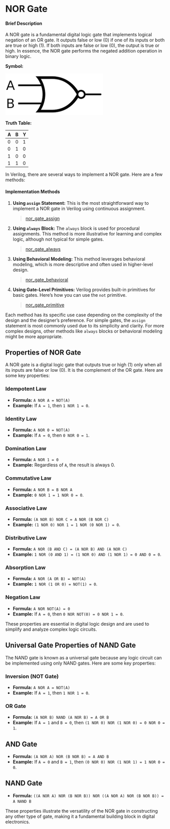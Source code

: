 # NOR Gate

#### Brief Description

A NOR gate is a fundamental digital logic gate that implements logical negation of an OR gate. It outputs false or low (0) if one of its inputs or both are true or high (1). If both inputs are false or low (0), the output is true or high. In essence, the NOR gate performs the negated addition operation in binary logic.

**Symbol:**

![alt text](image.png)

**Truth Table:**

| A | B | Y |
|---|---|---|
| 0 | 0 | 1 |
| 0 | 1 | 0 |
| 1 | 0 | 0 |
| 1 | 1 | 0 |

In Verilog, there are several ways to implement a NOR gate. Here are a few methods:

#### Implementation Methods

1. **Using `assign` Statement:**
   This is the most straightforward way to implement a NOR gate in Verilog using continuous assignment.

   > [nor_gate_assign](nor_gate_assign.v)


2. **Using `always` Block:**
   The `always` block is used for procedural assignments. This method is more illustrative for learning and complex logic, although not typical for simple gates.

   > [nor_gate_always](nor_gate_always.v)

3. **Using Behavioral Modeling:**
   This method leverages behavioral modeling, which is more descriptive and often used in higher-level design.

   > [nor_gate_behavioral](nor_gate_behavioral.v)

4. **Using Gate-Level Primitives:**
   Verilog provides built-in primitives for basic gates. Here’s how you can use the `not` primitive.

   > [nor_gate_primitive](nor_gate_primitive.v)

Each method has its specific use case depending on the complexity of the design and the designer’s preference. For simple gates, the `assign` statement is most commonly used due to its simplicity and clarity. For more complex designs, other methods like `always` blocks or behavioral modeling might be more appropriate.


## Properties of NOR Gate

A NOR gate is a digital logic gate that outputs true or high (1) only when all its inputs are false or low (0). It is the complement of the OR gate. Here are some key properties:

### Idempotent Law
- **Formula:** `A NOR A = NOT(A)`
- **Example:** If `A = 1`, then `1 NOR 1 = 0`.

### Identity Law
- **Formula:** `A NOR 0 = NOT(A)`
- **Example:** If `A = 0`, then `0 NOR 0 = 1`.

### Domination Law
- **Formula:** `A NOR 1 = 0`
- **Example:** Regardless of `A`, the result is always 0.

### Commutative Law
- **Formula:** `A NOR B = B NOR A`
- **Example:** `0 NOR 1 = 1 NOR 0 = 0`.

### Associative Law
- **Formula:** `(A NOR B) NOR C = A NOR (B NOR C)`
- **Example:** `(1 NOR 0) NOR 1 = 1 NOR (0 NOR 1) = 0`.

### Distributive Law
- **Formula:** `A NOR (B AND C) = (A NOR B) AND (A NOR C)`
- **Example:** `1 NOR (0 AND 1) = (1 NOR 0) AND (1 NOR 1) = 0 AND 0 = 0`.

### Absorption Law
- **Formula:** `A NOR (A OR B) = NOT(A)`
- **Example:** `1 NOR (1 OR 0) = NOT(1) = 0`.

### Negation Law
- **Formula:** `A NOR NOT(A) = 0`
- **Example:** If `A = 0`, then `0 NOR NOT(0) = 0 NOR 1 = 0`.

These properties are essential in digital logic design and are used to simplify and analyze complex logic circuits.

## Universal Gate Properties of NAND Gate

The NAND gate is known as a universal gate because any logic circuit can be implemented using only NAND gates. Here are some key properties:

### Inversion (NOT Gate)
- **Formula:** `A NOR A = NOT(A)`
- **Example:** If `A = 1`, then `1 NOR 1 = 0`.

### OR Gate
- **Formula:** `(A NOR B) NAND (A NOR B) = A OR B`
- **Example:** If `A = 1` and `B = 0`, then `(1 NOR 0) NOR (1 NOR 0) = 0 NOR 0 = 1`.

## AND Gate
- **Formula:** `(A NOR A) NOR (B NOR B) = A AND B`
- **Example:** If `A = 0` and `B = 1`, then `(0 NOR 0) NOR (1 NOR 1) = 1 NOR 0 = 0`.

## NAND Gate
- **Formula:** `((A NOR A) NOR (B NOR B)) NOR ((A NOR A) NOR (B NOR B)) = A NAND B`

These properties illustrate the versatility of the NOR gate in constructing any other type of gate, making it a fundamental building block in digital electronics.